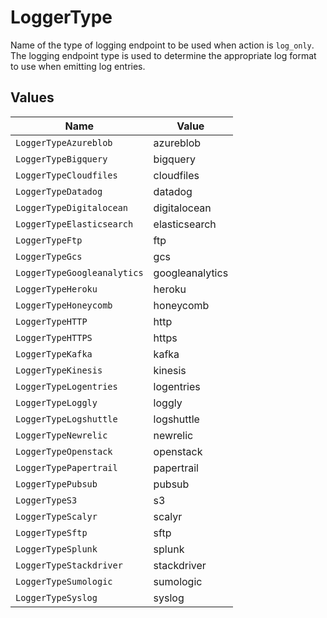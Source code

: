 # LoggerType

Name of the type of logging endpoint to be used when action is `log_only`. The logging endpoint type is used to determine the appropriate log format to use when emitting log entries.


## Values

| Name                        | Value                       |
| --------------------------- | --------------------------- |
| `LoggerTypeAzureblob`       | azureblob                   |
| `LoggerTypeBigquery`        | bigquery                    |
| `LoggerTypeCloudfiles`      | cloudfiles                  |
| `LoggerTypeDatadog`         | datadog                     |
| `LoggerTypeDigitalocean`    | digitalocean                |
| `LoggerTypeElasticsearch`   | elasticsearch               |
| `LoggerTypeFtp`             | ftp                         |
| `LoggerTypeGcs`             | gcs                         |
| `LoggerTypeGoogleanalytics` | googleanalytics             |
| `LoggerTypeHeroku`          | heroku                      |
| `LoggerTypeHoneycomb`       | honeycomb                   |
| `LoggerTypeHTTP`            | http                        |
| `LoggerTypeHTTPS`           | https                       |
| `LoggerTypeKafka`           | kafka                       |
| `LoggerTypeKinesis`         | kinesis                     |
| `LoggerTypeLogentries`      | logentries                  |
| `LoggerTypeLoggly`          | loggly                      |
| `LoggerTypeLogshuttle`      | logshuttle                  |
| `LoggerTypeNewrelic`        | newrelic                    |
| `LoggerTypeOpenstack`       | openstack                   |
| `LoggerTypePapertrail`      | papertrail                  |
| `LoggerTypePubsub`          | pubsub                      |
| `LoggerTypeS3`              | s3                          |
| `LoggerTypeScalyr`          | scalyr                      |
| `LoggerTypeSftp`            | sftp                        |
| `LoggerTypeSplunk`          | splunk                      |
| `LoggerTypeStackdriver`     | stackdriver                 |
| `LoggerTypeSumologic`       | sumologic                   |
| `LoggerTypeSyslog`          | syslog                      |